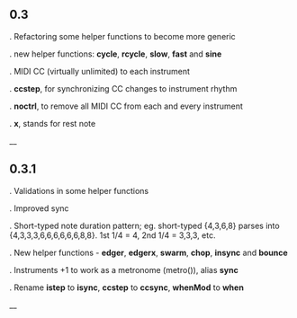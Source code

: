 ## 0.3
 

. Refactoring some helper functions to become more generic

. new helper functions: **cycle**, **rcycle**, **slow**, **fast** and **sine**

. MIDI CC (virtually unlimited) to each instrument

. **ccstep**, for synchronizing CC changes to instrument rhythm

. **noctrl**, to remove all MIDI CC from each and every instrument

. **x**, stands for rest note

__


## 0.3.1


. Validations in some helper functions

. Improved sync

. Short-typed note duration pattern; eg. short-typed {4,3,6,8} parses into {4,3,3,3,6,6,6,6,6,6,8,8}. 1st 1/4 = 4, 2nd 1/4 = 3,3,3, etc.

. New helper functions - **edger**, **edgerx**, **swarm**, **chop**, **insync** and **bounce**

. Instruments +1 to work as a metronome (metro()), alias **sync**

. Rename **istep** to **isync**, **ccstep** to **ccsync**, **whenMod** to **when**

__
